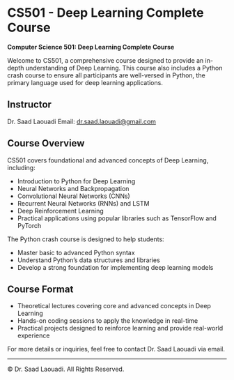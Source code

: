 # CS501 - Deep Learning Complete Course

**Computer Science 501: Deep Learning Complete Course**

Welcome to CS501, a comprehensive course designed to provide an in-depth understanding of Deep Learning. This course also includes a Python crash course to ensure all participants are well-versed in Python, the primary language used for deep learning applications.

## Instructor
Dr. Saad Laouadi
Email: [dr.saad.laouadi@gmail.com](mailto:dr.saad.laouadi@gmail.com)

## Course Overview
CS501 covers foundational and advanced concepts of Deep Learning, including:
- Introduction to Python for Deep Learning
- Neural Networks and Backpropagation
- Convolutional Neural Networks (CNNs)
- Recurrent Neural Networks (RNNs) and LSTM
- Deep Reinforcement Learning
- Practical applications using popular libraries such as TensorFlow and PyTorch

The Python crash course is designed to help students:
- Master basic to advanced Python syntax
- Understand Python’s data structures and libraries
- Develop a strong foundation for implementing deep learning models

## Course Format
- Theoretical lectures covering core and advanced concepts in Deep Learning
- Hands-on coding sessions to apply the knowledge in real-time
- Practical projects designed to reinforce learning and provide real-world experience

For more details or inquiries, feel free to contact Dr. Saad Laouadi via email.

---
© Dr. Saad Laouadi. All Rights Reserved.
